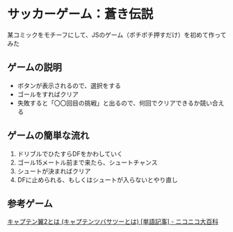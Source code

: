 # サッカーゲーム：蒼き伝説
某コミックをモチーフにして、JSのゲーム（ポチポチ押すだけ）を初めて作ってみた

## ゲームの説明
- ボタンが表示されるので、選択をする
- ゴールをすればクリア
- 失敗すると「〇〇回目の挑戦」と出るので、何回でクリアできるか競い合える

## ゲームの簡単な流れ
1. ドリブルでひたすらDFをかわしていく
2. ゴール15メートル前まで来たら、シュートチャンス
3. シュートが決まればクリア
4. DFに止められる、もしくはシュートが入らないとやり直し

## 参考ゲーム
[キャプテン翼2とは \(キャプテンツバサツーとは\) \[単語記事\] \- ニコニコ大百科](https://dic.nicovideo.jp/a/%E3%82%AD%E3%83%A3%E3%83%97%E3%83%86%E3%83%B3%E7%BF%BC2)
